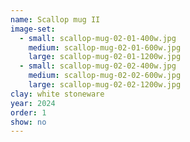 ```yaml
---
name: Scallop mug II
image-set:
  - small: scallop-mug-02-01-400w.jpg
    medium: scallop-mug-02-01-600w.jpg
    large: scallop-mug-02-01-1200w.jpg
  - small: scallop-mug-02-02-400w.jpg
    medium: scallop-mug-02-02-600w.jpg
    large: scallop-mug-02-02-1200w.jpg
clay: white stoneware
year: 2024
order: 1
show: no
---
```

